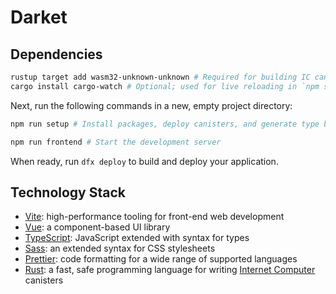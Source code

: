# Darket



## Dependencies


```sh
rustup target add wasm32-unknown-unknown # Required for building IC canisters
cargo install cargo-watch # Optional; used for live reloading in `npm start`
```

Next, run the following commands in a new, empty project directory:

```sh
npm run setup # Install packages, deploy canisters, and generate type bindings

npm run frontend # Start the development server
```

When ready, run `dfx deploy` to build and deploy your application.

## Technology Stack

- [Vite](https://vitejs.dev/): high-performance tooling for front-end web development
- [Vue](https://reactjs.org/): a component-based UI library
- [TypeScript](https://www.typescriptlang.org/): JavaScript extended with syntax for types
- [Sass](https://sass-lang.com/): an extended syntax for CSS stylesheets
- [Prettier](https://prettier.io/): code formatting for a wide range of supported languages
- [Rust](https://www.rust-lang.org/): a fast, safe programming language for writing [Internet Computer](https://internetcomputer.org/) canisters
